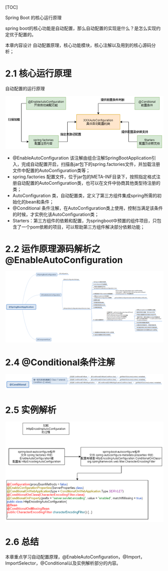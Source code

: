 [TOC]

Spring Boot 的核心运行原理

spring boot的核心功能是自动配置，那么自动配置的实现是什么？是怎么实现约定优于配置的。

本章内容设计 自动配置原理，核心功能模块，核心注解以及用到的核心源码分析；

# 2.1 核心运行原理

自动配置的运行原理

![自动配置功能核心运行原理](./imgs/spring-boot-book-自动装配.png)



- @EnableAutoConfiguration 该注解由组合注解SpringBootApplication引入，完成自动配置开启，扫描各jar包下的spring.factories文件，并加载注册文件中配置的AutoConfiguration类等；
- spring.factories 配置文件，位于jar包的META-INF目录下，按照指定格式注册自动配置的AutoConfiguration类，也可以在文件中协商其他类型待注册的类；
- AutoConfiguration 类，自动配置类，定义了第三方组件集成spring所需的初始化的bean和条件；
- @Conditional 条件注解，在AutoConfiguration类上使用，控制当满足该条件的时候，才实例化该AutoConfiguration类；
- Starters：第三方组件的依赖和配置，为springboot中预置的组件项目，只包含了一个pom依赖的项目，可以帮助第三方组件解决部分依赖功能；



# 2.2 运作原理源码解析之 @EnableAutoConfiguration

![自动配置原理](./imgs/@SpringBootApplication.png)

# 2.4 @Conditional条件注解

![Conditional类结构图](./imgs/@Conditional.png)

# 2.5 实例解析

![HttpEncodingAutoConfiguration](./imgs/spring-boot-book-实例解析.png)



# 2.6 总结

本章重点学习自动配置原理，@EnableAutoConfiguration，@Import，ImportSelector，@Conditional以及实例解析部分的内容。